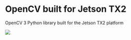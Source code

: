 # OpenCV built for Jetson TX2

OpenCV 3 Python library built for the Jetson TX2 platform

[![](https://images.microbadger.com/badges/image/flacjacket/opencv-tx2.svg)](https://microbadger.com/images/flacjacket/opencv-tx2)
